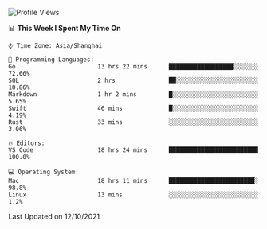<!--START_SECTION:waka-->
![Profile Views](http://img.shields.io/badge/Profile%20Views-7-blue)

📊 **This Week I Spent My Time On** 

```text
⌚︎ Time Zone: Asia/Shanghai

💬 Programming Languages: 
Go                       13 hrs 22 mins      ██████████████████░░░░░░░   72.66% 
SQL                      2 hrs               ██░░░░░░░░░░░░░░░░░░░░░░░   10.86% 
Markdown                 1 hr 2 mins         █░░░░░░░░░░░░░░░░░░░░░░░░   5.65% 
Swift                    46 mins             █░░░░░░░░░░░░░░░░░░░░░░░░   4.19% 
Rust                     33 mins             ░░░░░░░░░░░░░░░░░░░░░░░░░   3.06%

🔥 Editors: 
VS Code                  18 hrs 24 mins      █████████████████████████   100.0%

💻 Operating System: 
Mac                      18 hrs 11 mins      ████████████████████████░   98.8% 
Linux                    13 mins             ░░░░░░░░░░░░░░░░░░░░░░░░░   1.2%

```


 Last Updated on 12/10/2021
<!--END_SECTION:waka-->
